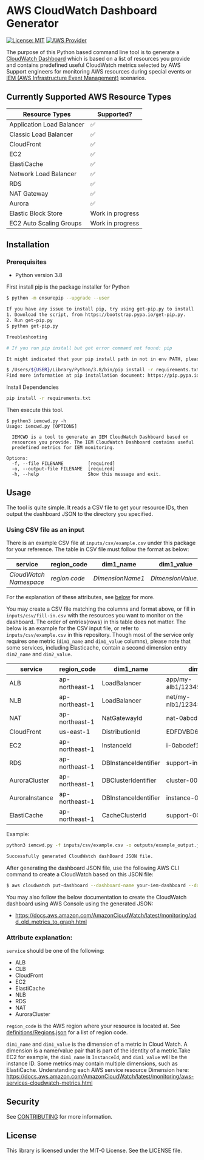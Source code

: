 # AWS CloudWatch Dashboard Generator
[![License: MIT](https://img.shields.io/badge/License-MIT--0-yellow)](https://opensource.org/licenses/MIT-0)
[![AWS Provider](https://img.shields.io/badge/provider-AWS-orange?logo=amazon-aws&color=ff9900)](https://docs.aws.amazon.com/AmazonCloudWatch/latest/monitoring/WhatIsCloudWatch.html)

The purpose of this Python based command line tool is to generate a [CloudWatch Dashboard](https://docs.aws.amazon.com/AmazonCloudWatch/latest/monitoring/CloudWatch_Dashboards.html) which is based on a list of resources you provide and contains predefined useful CloudWatch metrics selected by AWS Support engineers for monitoring AWS resources during special events or [IEM (AWS Infrastructure Event Management)](https://aws.amazon.com/premiumsupport/programs/iem/) scenarios.

## Currently Supported AWS Resource Types
| Resource Types            | Supported?       |
| ------------------------- | ---------------- |
| Application Load Balancer | ✅                |
| Classic Load Balancer     | ✅                |
| CloudFront                | ✅                |
| EC2                       | ✅                |
| ElastiCache               | ✅                |
| Network Load Balancer     | ✅                |
| RDS                       | ✅                |
| NAT Gateway               | ✅                |
| Aurora                    | ✅                |
| Elastic Block Store       | Work in progress |
| EC2 Auto Scaling Groups   | Work in progress |

## Installation

### Prerequisites
- Python version 3.8

First install pip is the package installer for Python
```bash
$ python -m ensurepip --upgrade --user
```

```bash
If you have any issue to install pip, try using get-pip.py to install
1. Download the script, from https://bootstrap.pypa.io/get-pip.py.
2. Run get-pip.py
$ python get-pip.py

Troubleshooting

# If you run pip install but got error command not found: pip

It might indicated that your pip install path in not in env PATH, please reference WARNING message while install pip to find install path or try

$ /Users/${USER}/Library/Python/3.8/bin/pip install -r requirements.txt
Find more information at pip installation document: https://pip.pypa.io/en/stable/installation/
```

Install Dependencies
```bash
pip install -r requirements.txt
```

Then execute this tool.
```
$ python3 iemcwd.py -h
Usage: iemcwd.py [OPTIONS]

  IEMCWD is a tool to generate an IEM CloudWatch Dashboard based on
  resources you provide. The IEM CloudWatch Dashboard contains useful
  predefined metrics for IEM monitoring.

Options:
  -f, --file FILENAME         [required]
  -o, --output-file FILENAME  [required]
  -h, --help                  Show this message and exit.
```

## Usage

The tool is quite simple. It reads a CSV file to get your resource IDs, then output the dashboard JSON to the directory you specified.

### Using CSV file as an input

There is an example CSV file at `inputs/csv/example.csv` under this package for your reference. The table in CSV file must follow the format as below:

| service                | region_code   | dim1_name        | dim1_value        | dim2_name        | dim2_value        |
| ---------------------- | ------------- | ---------------- | ----------------- | ---------------- | ----------------- |
| *CloudWatch Namespace* | *region code* | *DimensionName1* | *DimensionValue1* | *DimensionName2* | *DimensionValue2* |

For the explanation of these attributes, see [below](#attribute-explaination) for more.

You may create a CSV file matching the columns and format above, or fill in `inputs/csv/fill-in.csv` with the resources you want to monitor on the dashboard. The order of entries(rows) in this table does not matter. The below is an example for the CSV input file, or refer to `inputs/csv/example.csv` in this repository. Though most of the service only requires one metric (`dim1_name` and `dim1_value` columns), please note that some services, including Elasticache, contain a second dimension entry `dim2_name` and `dim2_value`.

| service        | region_code    | dim1_name            | dim1_value                   | dim2_name   | dim2_value |
|----------------|----------------|----------------------|------------------------------|-------------|------------|
| ALB            | ap-northeast-1 | LoadBalancer         | app/my-alb1/1234567890123456 |             |            |
| NLB            | ap-northeast-1 | LoadBalancer         | net/my-nlb1/1234567890123456 |             |            |
| NAT            | ap-northeast-1 | NatGatewayId         | nat-0abcdef1234567890        |             |            |
| CloudFront     | us-east-1      | DistributionId       | EDFDVBD6EXAMPLE              |             |            |
| EC2            | ap-northeast-1 | InstanceId           | i-0abcdef1234567890          |             |            |
| RDS            | ap-northeast-1 | DBInstanceIdentifier | support-instance-1           |             |            |
| AuroraCluster  | ap-northeast-1 | DBClusterIdentifier  | cluster-001                  |             |            |
| AuroraInstance | ap-northeast-1 | DBInstanceIdentifier | instance-001                 |             |            |
| ElastiCache    | ap-northeast-1 | CacheClusterId       | support-001                  | CacheNodeId | 0001       |

Example:
```bash
python3 iemcwd.py -f inputs/csv/example.csv -o outputs/example_output.json

Successfully generated CloudWatch dashBoard JSON file.
```

After generating the dashboard JSON file, use the following AWS CLI command to create a CloudWatch based on this JSON file:

```bash
$ aws cloudwatch put-dashboard --dashboard-name your-iem-dashboard --dashboard-body file://outputs/example_output.json
```

You may also follow the below documentation to create the CloudWatch dashboard using AWS Console using the generated JSON:
- https://docs.aws.amazon.com/AmazonCloudWatch/latest/monitoring/add_old_metrics_to_graph.html

### Attribute explanation:

`service` should be one of the following:
- ALB
- CLB
- CloudFront
- EC2
- ElastiCache
- NLB
- RDS
- NAT
- AuroraCluster

`region_code` is the AWS region where your resource is located at. See [definitions/Regions.json](definitions/Regions.json) for a list of region code.

`dim1_name` and `dim1_value` is the dimension of a metric in Cloud Watch. A dimension is a name/value pair that is part of the identity of a metric.Take EC2 for example, the `dim1_name` is `InstanceId`, and `dim1_value` will be the instance ID. Some metrics may contain multiple dimensions, such as ElastiCache. Understanding each AWS service resource Dimension here:
https://docs.aws.amazon.com/AmazonCloudWatch/latest/monitoring/aws-services-cloudwatch-metrics.html

## Security

See [CONTRIBUTING](CONTRIBUTING.md#security-issue-notifications) for more information.

## License

This library is licensed under the MIT-0 License. See the LICENSE file.